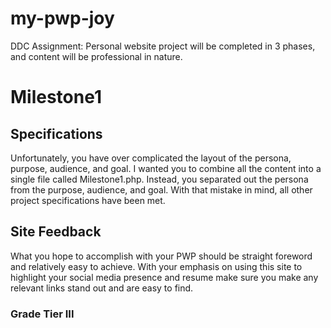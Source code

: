 # my-pwp-joy
DDC Assignment: Personal website project will be completed in 3 phases, and content will be professional in nature.

# Milestone1  
## Specifications
Unfortunately, you have over complicated the layout of the persona, purpose, audience, and goal. I wanted you to combine all the content into a single file called Milestone1.php. Instead, you separated out the persona from the purpose, audience, and goal. With that mistake in mind, all other project specifications have been met.
## Site Feedback
What you hope to accomplish with your PWP should be straight foreword and relatively easy to achieve. With your emphasis on using this site to highlight your social media presence and resume make sure you make any relevant links stand out and are easy to find.
### Grade Tier III  
